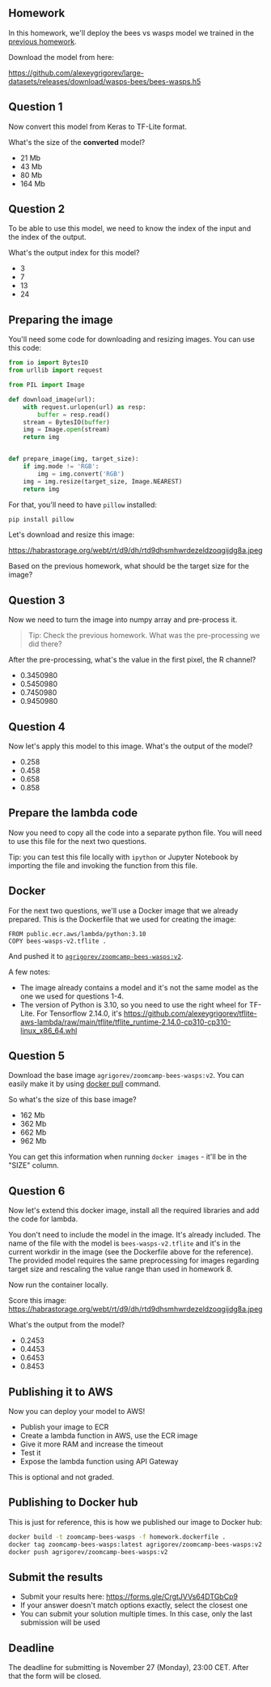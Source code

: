 ## Homework

In this homework, we'll deploy the bees vs wasps model we trained in the 
[previous homework](../08-deep-learning/homework.md).

Download the model from here: 

https://github.com/alexeygrigorev/large-datasets/releases/download/wasps-bees/bees-wasps.h5



## Question 1

Now convert this model from Keras to TF-Lite format.

What's the size of the **converted** model?

* 21 Mb
* 43 Mb
* 80 Mb
* 164 Mb


## Question 2

To be able to use this model, we need to know the index of the input and 
the index of the output. 

What's the output index for this model?

* 3
* 7
* 13
* 24


## Preparing the image

You'll need some code for downloading and resizing images. You can use 
this code:

```python
from io import BytesIO
from urllib import request

from PIL import Image

def download_image(url):
    with request.urlopen(url) as resp:
        buffer = resp.read()
    stream = BytesIO(buffer)
    img = Image.open(stream)
    return img


def prepare_image(img, target_size):
    if img.mode != 'RGB':
        img = img.convert('RGB')
    img = img.resize(target_size, Image.NEAREST)
    return img
```

For that, you'll need to have `pillow` installed:

```bash
pip install pillow
```

Let's download and resize this image: 

https://habrastorage.org/webt/rt/d9/dh/rtd9dhsmhwrdezeldzoqgijdg8a.jpeg

Based on the previous homework, what should be the target size for the image?


## Question 3

Now we need to turn the image into numpy array and pre-process it. 

> Tip: Check the previous homework. What was the pre-processing 
> we did there?

After the pre-processing, what's the value in the first pixel, the R channel?

* 0.3450980
* 0.5450980
* 0.7450980
* 0.9450980



## Question 4

Now let's apply this model to this image. What's the output of the model?

* 0.258
* 0.458
* 0.658
* 0.858


## Prepare the lambda code 

Now you need to copy all the code into a separate python file. You will 
need to use this file for the next two questions.

Tip: you can test this file locally with `ipython` or Jupyter Notebook 
by importing the file and invoking the function from this file.  


## Docker 

For the next two questions, we'll use a Docker image that we already 
prepared. This is the Dockerfile that we used for creating the image:

```docker
FROM public.ecr.aws/lambda/python:3.10
COPY bees-wasps-v2.tflite .
```

And pushed it to [`agrigorev/zoomcamp-bees-wasps:v2`](https://hub.docker.com/r/agrigorev/zoomcamp-bees-wasps/tags).

A few notes:

* The image already contains a model and it's not the same model
  as the one we used for questions 1-4.
* The version of Python is 3.10, so you need to use the right wheel for 
  TF-Lite. For Tensorflow 2.14.0, it's https://github.com/alexeygrigorev/tflite-aws-lambda/raw/main/tflite/tflite_runtime-2.14.0-cp310-cp310-linux_x86_64.whl


## Question 5

Download the base image `agrigorev/zoomcamp-bees-wasps:v2`. You can easily make it by using [docker pull](https://docs.docker.com/engine/reference/commandline/pull/) command.

So what's the size of this base image?

* 162 Mb
* 362 Mb
* 662 Mb
* 962 Mb

You can get this information when running `docker images` - it'll be in the "SIZE" column.


## Question 6

Now let's extend this docker image, install all the required libraries
and add the code for lambda.

You don't need to include the model in the image. It's already included. 
The name of the file with the model is `bees-wasps-v2.tflite` and it's 
in the current workdir in the image (see the Dockerfile above for the 
reference). 
The provided model requires the same preprocessing for images regarding target size and rescaling the value range than used in homework 8.

Now run the container locally.

Score this image: https://habrastorage.org/webt/rt/d9/dh/rtd9dhsmhwrdezeldzoqgijdg8a.jpeg

What's the output from the model?

* 0.2453
* 0.4453
* 0.6453
* 0.8453


## Publishing it to AWS

Now you can deploy your model to AWS!

* Publish your image to ECR
* Create a lambda function in AWS, use the ECR image
* Give it more RAM and increase the timeout 
* Test it
* Expose the lambda function using API Gateway

This is optional and not graded.


## Publishing to Docker hub

This is just for reference, this is how we published our image to Docker hub:

```bash
docker build -t zoomcamp-bees-wasps -f homework.dockerfile .
docker tag zoomcamp-bees-wasps:latest agrigorev/zoomcamp-bees-wasps:v2
docker push agrigorev/zoomcamp-bees-wasps:v2
```


## Submit the results

- Submit your results here: https://forms.gle/CrgtJVVs64DTGbCp9
- If your answer doesn't match options exactly, select the closest one
- You can submit your solution multiple times. In this case, only the last submission will be used


## Deadline

The deadline for submitting is November 27 (Monday), 23:00 CET. After that the form will be closed.

